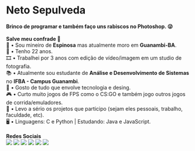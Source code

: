 <h1>Neto Sepulveda</h1>
<strong>Brinco de programar e também faço uns rabiscos no Photoshop. 😜</strong><br/><br/>
<strong>Salve meu confrade 🖖</strong>
<br/>📌 • Sou mineiro de <b>Espinosa</b> mas atualmente moro em <b>Guanambi-BA</b>.
<br/>👦 • Tenho 22 anos.
<br/>🎞️ • Trabalhei por 3 anos com edição de vídeo/imagem em um studio de fotografia.
<br/>📚 • Atualmente sou estudante de <b>Análise e Desenvolvimento de Sistemas</b> no <b>IFBA - Campus Guanambi</b>.
<br/>🤖 • Gosto de tudo que envolve tecnologia e desing.
<br/>🎮 • Curto muito jogos de FPS como o CS:GO e também jogo outros jogos de corrida/emuladores.
<br/>💬 • Levo a sério os projetos que participo (sejam eles pessoais, trabalho, faculdade, etc).
<br/>🖥️ • Linguagens: C e Python | Estudando: Java e JavaScript.
<br/><br/>
<strong>Redes Sociais</strong><br/>
<!-- Badge Gmail -->
<a target="_blank" href="mailto:clementesepulveda27@gmail.com" style="text-decoration: none;">
  <img src="https://img.shields.io/badge/-Neto%20Sepulveda-c14438?style=social-square&logo=Gmail&logoColor=white"/>
</a>
<!-- Badge Twitter -->
<a target="_blank" href="https://twitter.com/net0xy" style="text-decoration: none;">
  <img src="https://img.shields.io/badge/-net0xy-00acee?style=social-square&logo=Twitter&logoColor=white"/>
</a>
<!-- Badge Facebook -->
<a target="_blank" href="http://facebook.com/net0sepulveda" style="text-decoration: none;">
  <img src="https://img.shields.io/badge/-Neto%20Sepulveda-3b5998?style=social-square&logo=Facebook&logoColor=white"/>
</a>
<!-- Badge Instagram -->
<a target="_blank" href="http://instagram.com/net0sepulveda" style="text-decoration: none;">
  <img src="https://img.shields.io/badge/-net0sepulveda-3f729b?style=social-square&logo=Instagram&logoColor=white"/>
</a>
<!-- Badge Linkedin -->
<a target="_blank" href="https://www.linkedin.com/in/netosepulveda" style="text-decoration: none;">
  <img src="https://img.shields.io/badge/-net0sepulveda-0e76a8?style=social-square&logo=Linkedin&logoColor=white"/>
</a>
<!-- Badge Steam -->
<a target="_blank" href="https://steamcommunity.com/id/net0x" style="text-decoration: none;">
  <img src="https://img.shields.io/badge/-net0x-171a21?style=social-square&logo=Steam&logoColor=white"/>
</a>
